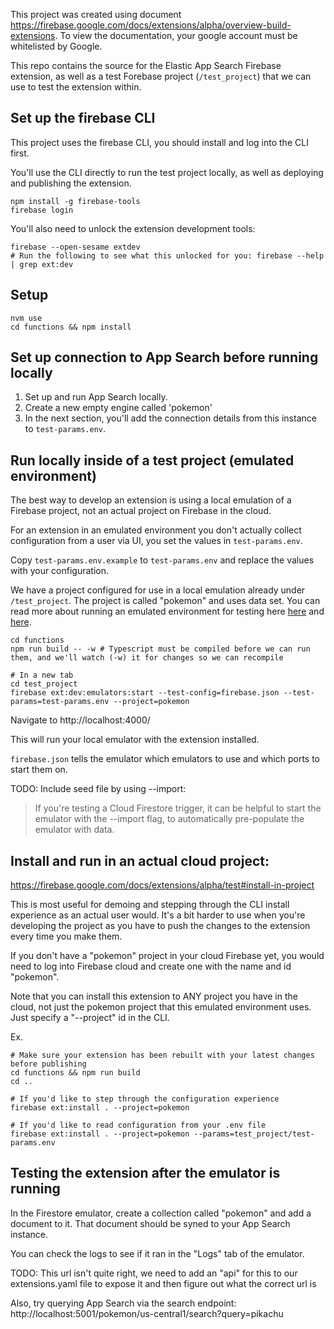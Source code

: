 This project was created using document https://firebase.google.com/docs/extensions/alpha/overview-build-extensions. To view the documentation, your google account must be whitelisted by Google.

This repo contains the source for the Elastic App Search Firebase extension, as well as a test Forebase project (`/test_project`) that we can use to test the extension within.

## Set up the firebase CLI

This project uses the firebase CLI, you should install and log into the CLI first.

You'll use the CLI directly to run the test project locally, as well as deploying and publishing the extension.

```
npm install -g firebase-tools
firebase login
```

You'll also need to unlock the extension development tools:

```
firebase --open-sesame extdev
# Run the following to see what this unlocked for you: firebase --help | grep ext:dev
```

## Setup

```shell
nvm use
cd functions && npm install
```

## Set up connection to App Search before running locally

1. Set up and run App Search locally.
2. Create a new empty engine called 'pokemon'
3. In the next section, you'll add the connection details from this instance to `test-params.env`.

## Run locally inside of a test project (emulated environment)

The best way to develop an extension is using a local emulation of a Firebase project, not an actual project on Firebase in the cloud.

For an extension in an emulated environment you don't actually collect configuration from a user via UI, you set the values in `test-params.env`.

Copy `test-params.env.example` to `test-params.env` and replace the values with your configuration.

We have a project configured for use in a local emulation already under `/test_project`. The project is called "pokemon" and uses data set. You can read more about running an emulated environment for testing here [here](https://firebase.google.com/docs/emulator-suite) and [here](https://firebase.google.com/docs/extensions/alpha/test#emulator).

```shell
cd functions
npm run build -- -w # Typescript must be compiled before we can run them, and we'll watch (-w) it for changes so we can recompile

# In a new tab
cd test_project
firebase ext:dev:emulators:start --test-config=firebase.json --test-params=test-params.env --project=pokemon
```

Navigate to http://localhost:4000/

This will run your local emulator with the extension installed.

`firebase.json` tells the emulator which emulators to use and which ports to start them on.

TODO: Include seed file by using --import:

> If you're testing a Cloud Firestore trigger, it can be helpful to start the emulator with the --import flag, to automatically pre-populate the emulator with data.

## Install and run in an actual cloud project:

https://firebase.google.com/docs/extensions/alpha/test#install-in-project

This is most useful for demoing and stepping through the CLI install experience as an actual user would. It's a bit harder to use when you're developing the project as you have to push the changes to the extension every time you make them.

If you don't have a "pokemon" project in your cloud Firebase yet, you would need to log into Firebase cloud and create one with the name and id "pokemon".

Note that you can install this extension to ANY project you have in the cloud, not just the pokemon project that this emulated environment uses. Just specify a "--project" id in the CLI.

Ex.

```
# Make sure your extension has been rebuilt with your latest changes before publishing
cd functions && npm run build
cd ..

# If you'd like to step through the configuration experience
firebase ext:install . --project=pokemon

# If you'd like to read configuration from your .env file
firebase ext:install . --project=pokemon --params=test_project/test-params.env
```

## Testing the extension after the emulator is running

In the Firestore emulator, create a collection called "pokemon" and add a document to it. That document should be syned to your App Search instance.

You can check the logs to see if it ran in the "Logs" tab of the emulator.

TODO: This url isn't quite right, we need to add an "api" for this to our extensions.yaml file to expose it and then figure out what the correct url is

Also, try querying App Search via the search endpoint: http://localhost:5001/pokemon/us-central1/search?query=pikachu
